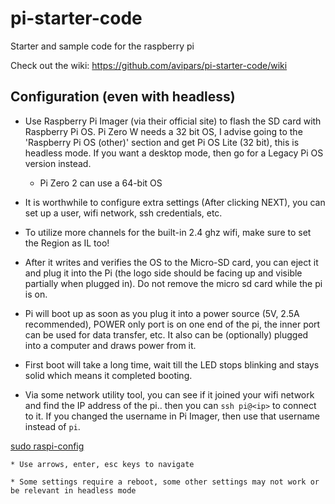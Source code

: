 # pi-starter-code
Starter and sample code for the raspberry pi

Check out the wiki: https://github.com/avipars/pi-starter-code/wiki

## Configuration (even with headless)

* Use Raspberry Pi Imager (via their official site) to flash the SD card with Raspberry Pi OS. Pi Zero W needs a 32 bit OS, I advise going to the 'Raspberry Pi OS (other)' section and get Pi OS Lite (32 bit), this is headless mode. If you want a desktop mode, then go for a Legacy Pi OS version instead. 

    - Pi Zero 2 can use a 64-bit OS

* It is worthwhile to configure extra settings (After clicking NEXT), you can set up a user, wifi network, ssh credentials, etc. 

* To utilize more channels for the built-in 2.4 ghz wifi, make sure to set the Region as IL too!

* After it writes and verifies the OS to the Micro-SD card, you can eject it and plug it into the Pi (the logo side should be facing up and visible partially when plugged in). Do not remove the micro sd card while the pi is on.

* Pi will boot up as soon as you plug it into a power source (5V, 2.5A recommended), POWER only port is on one end of the pi, the inner port can be used for data transfer, etc. It also can be (optionally) plugged into a computer and draws power from it.

* First boot will take a long time, wait till the LED stops blinking and stays solid which means it completed booting. 

* Via some network utility tool, you can see if it joined your wifi network and find the IP address of the pi.. then you can `ssh pi@<ip>` to connect to it. If you changed the username in Pi Imager, then use that username instead of `pi`.

[sudo raspi-config](https://www.raspberrypi.com/documentation/computers/configuration.html)

    * Use arrows, enter, esc keys to navigate 

    * Some settings require a reboot, some other settings may not work or be relevant in headless mode 
